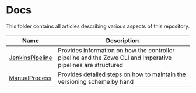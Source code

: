 # Docs
This folder contains all articles describing various aspects of this repository.

| Name | Description |
| ---- | ----------- |
| [JenkinsPipeline] | Provides information on how the controller pipeline and the Zowe CLI and Imperative pipelines are structured |
| [ManualProcess]   | Provides detailed steps on how to maintain the versioning scheme by hand |

[JenkinsPipeline]: /docs/JenkinsPipeline.md
[ManualProcess]: /docs/ManualProcess.md